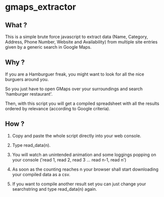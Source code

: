 # gmaps_extractor

## What ? 

This is a simple brute force javascript to extract data (Name, Category, Address, Phone Number, Website and Availability) from multiple site entries
given by a generic search in Google Maps.

## Why ? 

If you are a Hamburguer freak, you might want to look for all the nice burguers around you.
 
So you just have to open GMaps over your surroundings and search 'hamburger restaurant'.

Then, with this script you will get a compiled spreadsheet with all the results ordered by relevance (according to Google criteria).

## How ? 

1. Copy and paste the whole script directly into your web console.

2. Type read_data(n).

3. You will watch an unintended animation and some loggings popping on your console ('read 1, read 2, read 3 ... read n-1, read n')

4. As soon as the counting reaches n your browser shall start downloading your compiled data as a csv.

5. If you want to compile another result set you can just change your searchstring and type read_data(n) again.
